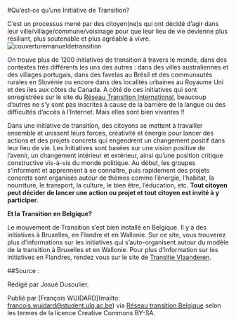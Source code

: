 #Qu’est-ce qu’une Initiative de Transition?

C’est un processus mené par des citoyen(ne)s qui ont décidé d’agir dans leur ville/village/commune/voisinage pour que leur lieu de vie devienne plus résiliant, plus soutenable et plus agréable à vivre.
![couverturemanueldetransition](http://www.reseautransition.be/wp-content/uploads/2014/02/new-old-town-800x561x8.png)

On trouve plus de 1200 initiatives de transition à travers le monde, dans des contextes très différents les uns des autres : dans des villes australiennes et des villages portugais, dans des favelas au Brésil et des communautés rurales en Slovénie ou encore dans des localités urbaines au Royaume Uni et des iles aux côtes du Canada. A côté de ces initiatives qui sont enregistrées sur le site du [Réseau Transition International](http://www.transitionnetwork.org/), beaucoup d’autres ne s’y sont pas inscrites à cause de la barrière de la langue ou des difficultés d’accès à l’Internet. Mais elles sont bien vivantes !!

Dans une initiative de transition, des citoyens se mettent à travailler ensemble et unissent leurs forces, créativité et énergie pour lancer des actions et des projets concrets qui engendrent un changement positif dans leur lieu de vie. Les Initiatives sont basées sur une vision positive de l’avenir, un changement intérieur et extérieur, ainsi qu’une position critique constructive vis-à-vis du monde politique. Au début, les groupes s’informent et apprennent à se connaître, puis rapidement des projets concrets sont organisés autour de thèmes comme l’énergie, l’habitat, la nourriture, le transport, la culture, le bien être, l’éducation, etc. **Tout citoyen peut décider de lancer une action ou projet et tout citoyen est invité à y participer.**

**Et la Transition en Belgique?**

Le mouvement de Transition s’est bien installé en Belgique. Il y a des initiatives à Bruxelles, en Flandre et en Wallonie. Sur ce site, vous trouverez plus d’informations sur les initiatives qui s’auto-organisent autour du modèle de la transition à Bruxelles et en Wallonie. Pour plus d’information sur les initiatives en Flandres, rendez vous sur le site de [Transitie Vlaanderen](http://www.transitie.be/r/default.aspx).

##Source :

Rédigé par Josué Dusoulier. 

Publié par [François WUIDARD](mailto: francois.wuidard@student.ulg.ac.be) via [Réseau transition Belgique]( http://www.reseautransition.be/) selon les termes de la licence Creative Commons BY-SA. 
